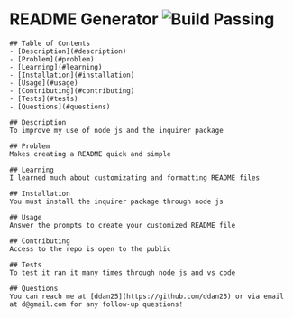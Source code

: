 # README Generator ![Build Passing](https://img.shields.io/badge/any_text-you_like-blue)

    ## Table of Contents
    - [Description](#description)
    - [Problem](#problem)
    - [Learning](#learning)
    - [Installation](#installation)
    - [Usage](#usage)
    - [Contributing](#contributing)
    - [Tests](#tests)
    - [Questions](#questions)
    
    ## Description
    To improve my use of node js and the inquirer package

    ## Problem
    Makes creating a README quick and simple

    ## Learning
    I learned much about customizating and formatting README files

    ## Installation
    You must install the inquirer package through node js

    ## Usage
    Answer the prompts to create your customized README file

    ## Contributing
    Access to the repo is open to the public
    
    ## Tests
    To test it ran it many times through node js and vs code
    
    ## Questions
    You can reach me at [ddan25](https://github.com/ddan25) or via email at d@gmail.com for any follow-up questions!